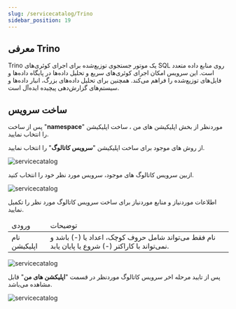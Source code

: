 ```yaml
---
slug: /servicecatalog/Trino
sidebar_position: 19
---
```


## معرفی Trino

Trino یک موتور جستجوی توزیع‌شده برای اجرای کوئری‌های SQL روی منابع داده متعدد است. این سرویس امکان اجرای کوئری‌های سریع و تحلیل داده‌ها در پایگاه داده‌ها و فایل‌های توزیع‌شده را فراهم می‌کند. همچنین برای تحلیل داده‌های بزرگ، انبار داده‌ها و سیستم‌های گزارش‌دهی پیچیده ایده‌آل است.


## ساخت سرویس
پس از ساخت "**namespace**" موردنظر از بخش اپلیکیشن های من ، ساخت اپلیکیشن را انتخاب نمایید.

از روش های موجود برای ساخت اپلیکیشن "**سرویس کاتالوگ**" را انتخاب نمایید.

![servicecatalog](/img/servicecatalog/servicecatalog00.png)

ازبین سرویس کاتالوگ های موجود، سرویس مورد نظر خود را انتخاب کنید.

![servicecatalog](/img/servicecatalog/servicecatalog000.png)

اطلاعات موردنیاز و منابع موردنیاز برای ساخت سرویس کاتالوگ مورد نظر را تکمیل نمایید.

<table>
    <thead>
        <tr>
            <td>ورودی</td>
            <td>توضیحات</td>
        </tr>
    </thead>
    <tbody>
        <tr>
            <td>نام اپلیکیشن</td>
            <td>نام فقط می‌تواند شامل حروف کوچک، اعداد یا (-) باشد و نمی‌تواند با کاراکتر (-) شروع یا پایان یابد.</td>
        </tr>
    </tbody>
</table>
 

![servicecatalog](/img/servicecatalog/servicecatalog33.png)

 پس از تایید مرحله اخر سرویس کاتالوگ موردنظر در قسمت "**اپلیکشن های من**" قابل مشاهده می‌باشد.
 
 ![servicecatalog](/img/servicecatalog/servicecatalog34.png)
